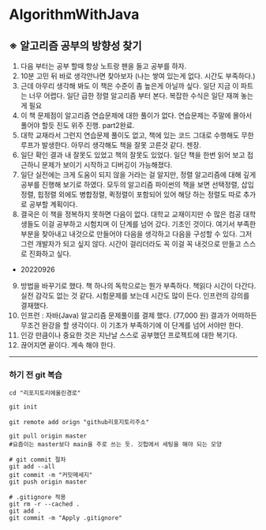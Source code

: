 # AlgorithmWithJava


## ※ 알고리즘 공부의 방향성 찾기
 1. 다음 부터는 공부 할때 항상 노트랑 팬을 들고 공부를 하자.
 2. 10분 고민 뒤 바로 생각안나면 찾아보자 (나는 쌓여 있는게 없다. 시간도 부족하다.)
 3. 근데 아무리 생각해 봐도 이 책은 수준이 좀 높은게 아닐까 싶다. 일단 지금 이 파트는 너무 어렵다. 일단 급한 정렬 알고리즘 부터 본다. 복잡한 수식은 일단 재껴 놓는게 필요
 4. 이 책 문제점이 알고리즘 연습문제에 대한 풀이가 없다. 연습문제는 주말에 몰아서 풀어야 할듯 진도 위주 진행. part2완료.
 5. 대학 교재라서 그런지 연습문제 풀이도 없고, 책에 있는 코드 그대로 수행해도 무한 루프가 발생한다. 아무리 생각해도 책을 잘못 고른것 같다. 젠장.
 6. 일단 확인 결과 내 잘못도 있었고 책의 잘못도 있었다. 일단 책을 한번 읽어 보고 접근하니 문제가 보이기 시작하고 디버깅이 가능해졌다. 
 7. 일단 실전에는 크게 도움이 되지 않을 거라는 걸 알지만, 정렬 알고리즘에 대해 깊게 공부를 진행해 보기로 하였다. 모두의 알고리즘 파이썬의 책을 보면 선택정렬, 삽입정렬, 힙정렬 외에도 병합정렬, 퀵정렬이 포함되어 있어 해당 하는 정렬도 따로 추가로 공부할 계획이다.
 8. 결국은 이 책을 정복하지 못하면 다음이 없다. 대학교 교재이지만 수 많은 컴공 대학생들도 이걸 공부하고 시험치며 이 단계를 넘어 갔다. 기초인 것이다. 여기서 부족한 부분을 찾아내고 내것으로 만들어야 다음을 생각하고 다음을 구성할 수 있다. 그저 그런 개발자가 되고 싶지 않다. 시간이 걸리더라도 꼭 이걸 꼭 내것으로 만들고 스스로 진화하고 싶다.
- 20220926
 9. 방법을 바꾸기로 했다. 책 하나의 독학으로는 뭔가 부족하다. 책읽다 시간이 다간다. 실전 감각도 없는 것 같다. 시험문제를 보는데 시간도 많이 든다. 인프런의 강의를 결재했다. 
 10. 인프런 : 자바(Java) 알고리즘 문제풀이를 결제 했다. (77,000 원) 결과가 어떠하든 무조건 완강을 할 생각이다. 이 기초가 부족하기에 이 단계를 넘어 서야만 한다.
 11. 인강 만큼이나 중요한 것은 지난날 스스로 공부했던 프로젝트에 대한 복기다. 
 12. 끊어지면 끝이다. 계속 해야 한다.


___
### 하기 전 git 복습

```git
cd "리포지토리에올린경로"

git init

git remote add orign "github리포지토리주소"

git pull origin master
#요즘이는 master보다 main을 주로 쓰는 듯. 깃헙에서 세팅을 해야 되는 모양

# git commit 절차
git add --all
git commit -m "커밋메세지"
git push origin master

# .gitignore 적용
git rm -r --cached . 
git add .
git commit -m "Apply .gitignore"

```